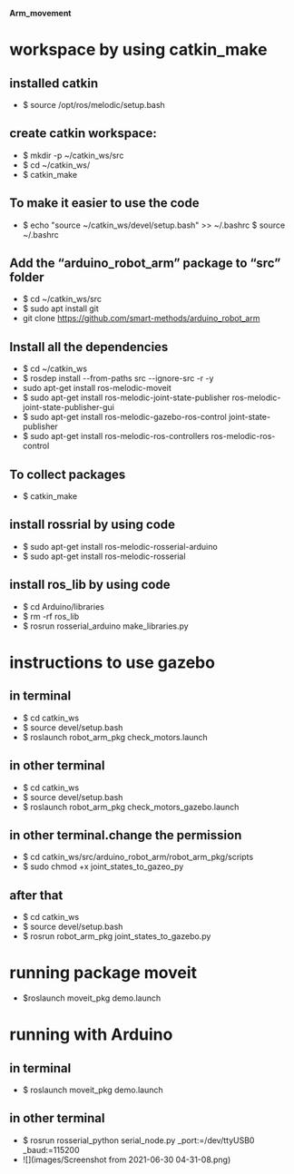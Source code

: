 **Arm_movement**
#  workspace by using catkin_make
## installed catkin
* $ source /opt/ros/melodic/setup.bash

## create catkin workspace:
* $ mkdir -p ~/catkin_ws/src
* $ cd ~/catkin_ws/ 
* $ catkin_make
## To make it easier to use the code
* $ echo "source ~/catkin_ws/devel/setup.bash" >> ~/.bashrc $ source ~/.bashrc
## Add the “arduino_robot_arm” package to “src” folder
* $ cd ~/catkin_ws/src
* $ sudo apt install git
* git clone https://github.com/smart-methods/arduino_robot_arm
## Install all the dependencies
* $ cd ~/catkin_ws
* $ rosdep install --from-paths src --ignore-src -r -y
* sudo apt-get install ros-melodic-moveit
* $ sudo apt-get install ros-melodic-joint-state-publisher ros-melodic-joint-state-publisher-gui
* $ sudo apt-get install ros-melodic-gazebo-ros-control joint-state-publisher
* $ sudo apt-get install ros-melodic-ros-controllers ros-melodic-ros-control
## To collect packages
* $ catkin_make
## install rossrial by using code
* $ sudo apt-get install ros-melodic-rosserial-arduino
* $ sudo apt-get install ros-melodic-rosserial 
## install ros_lib by using code
* $ cd Arduino/libraries
* $ rm -rf ros_lib
* $ rosrun rosserial_arduino make_libraries.py
# instructions to use gazebo
## in terminal
* $ cd catkin_ws
* $ source devel/setup.bash
* $ roslaunch robot_arm_pkg check_motors.launch
## in other terminal
* $ cd catkin_ws
* $ source devel/setup.bash
* $ roslaunch robot_arm_pkg check_motors_gazebo.launch
## in other terminal.change the permission
* $ cd catkin_ws/src/arduino_robot_arm/robot_arm_pkg/scripts
* $ sudo chmod +x joint_states_to_gazeo_py
## after that
* $ cd catkin_ws
* $ source devel/setup.bash
* $ rosrun robot_arm_pkg joint_states_to_gazebo.py
# running package moveit
* $roslaunch moveit_pkg demo.launch
# running with Arduino
## in terminal
* $ roslaunch moveit_pkg demo.launch
## in other terminal
* $ rosrun rosserial_python serial_node.py _port:=/dev/ttyUSB0 _baud:=115200
* ![](images/Screenshot from 2021-06-30 04-31-08.png)


  



